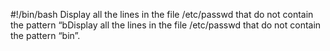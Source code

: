 #!/bin/bash
Display all the lines in the file /etc/passwd that do not contain the pattern “bDisplay all the lines in the file /etc/passwd that do not contain the pattern “bin”.
